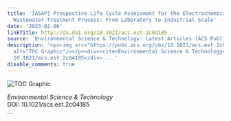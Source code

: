 ```yaml
---
title: '[ASAP] Prospective Life Cycle Assessment for the Electrochemical Oxidation
  Wastewater Treatment Process: From Laboratory to Industrial Scale'
date: '2023-01-06'
linkTitle: http://dx.doi.org/10.1021/acs.est.2c04185
source: 'Environmental Science & Technology: Latest Articles (ACS Publications)'
description: '<p><img src="https://pubs.acs.org/cms/10.1021/acs.est.2c04185/asset/images/medium/es2c04185_0008.gif"
  alt="TOC Graphic"/></p><div><cite>Environmental Science & Technology</cite></div><div>DOI:
  10.1021/acs.est.2c04185</div> ...'
disable_comments: true
---
```

<p><img src="https://pubs.acs.org/cms/10.1021/acs.est.2c04185/asset/images/medium/es2c04185_0008.gif" alt="TOC Graphic"/></p><div><cite>Environmental Science & Technology</cite></div><div>DOI: 10.1021/acs.est.2c04185</div> ...